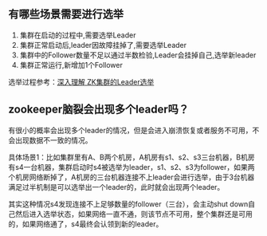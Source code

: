 ## 有哪些场景需要进行选举
1. 集群在启动的过程中,需要选举Leader
2. 集群正常启动后,leader因故障挂掉了,需要选举Leader
3. 集群中的Follower数量不足以通过半数检验,Leader会挂掉自己,选举新leader
4. 集群正常运行,新增加1个Follower

选举过程参考：[深入理解 ZK集群的Leader选举](https://www.cnblogs.com/ZhuChangwu/p/11622763.html)

## zookeeper脑裂会出现多个leader吗？

有很小的概率会出现多个leader的情况，但是会进入崩溃恢复或者服务不可用，不会出现数据不一致的情况。

具体场景1：比如集群里有A、B两个机房，A机房有s1、s2、s3三台机器，B机房有s4一台机器，集群启动时s4被选举为leader，s1、s2、s3为follower，如果两个机房网络断掉了，A机房的三台机器连接不上leader会进行选举，由于3台机器满足过半机制是可以选举出一个leader的，此时就会出现两个leader。

其实这种情况s4发现连接不上足够数量的follower（三台），会主动shut down自己然后进入选举状态，如果网络一直不通，则该节点不可用，整个集群还是可用的，如果网络通了，s4最终会认领到新的leader。
